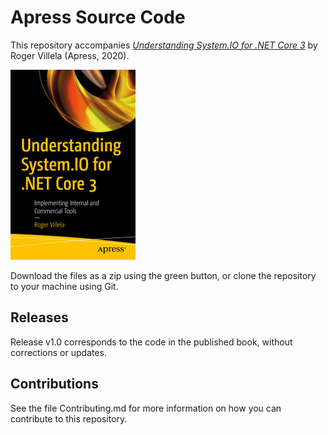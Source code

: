 # Apress Source Code

This repository accompanies [*Understanding System.IO for .NET Core 3*](https://www.apress.com/9781484258712) by Roger Villela (Apress, 2020).

[comment]: #cover
![Cover image](9781484258712.jpg)

Download the files as a zip using the green button, or clone the repository to your machine using Git.

## Releases

Release v1.0 corresponds to the code in the published book, without corrections or updates.

## Contributions

See the file Contributing.md for more information on how you can contribute to this repository.